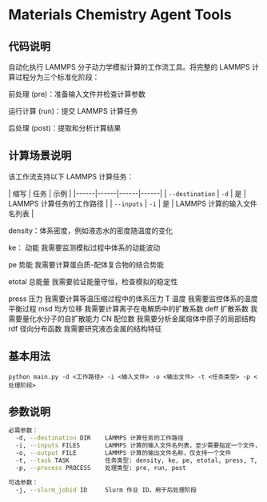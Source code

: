 # Materials Chemistry  Agent Tools
## 代码说明
自动化执行 LAMMPS 分子动力学模拟计算的工作流工具。将完整的 LAMMPS 计算过程分为三个标准化阶段：

前处理 (pre)：准备输入文件并检查计算参数

运行计算 (run)：提交 LAMMPS 计算任务

后处理 (post)：提取和分析计算结果

## 计算场景说明
该工作流支持以下 LAMMPS 计算任务：

| 缩写 | 任务 | 示例 |
|------|------|------|------|
| `--destination` | `-d` | 是 | LAMMPS 计算任务的工作路径 |
| `--inputs` | `-i` | 是 | LAMMPS 计算的输入文件名列表 |

density：体系密度，例如液态水的密度随温度的变化

ke：	动能	我需要监测模拟过程中体系的动能波动

pe	势能	我需要计算蛋白质-配体复合物的结合势能

etotal	总能量	我需要验证能量守恒，检查模拟的稳定性

press	压力	我需要计算等温压缩过程中的体系压力
T	温度	我需要监控体系的温度平衡过程
msd	均方位移	我需要计算离子在电解质中的扩散系数
deff	扩散系数	我需要量化水分子的自扩散能力
CN	配位数	我需要分析金属熔体中原子的局部结构
rdf	径向分布函数	我需要研究液态金属的结构特征

## 基本用法
```
python main.py -d <工作路径> -i <输入文件> -o <输出文件> -t <任务类型> -p <处理阶段>
```

## 参数说明
```bash
必需参数：
  -d, --destination DIR    LAMMPS 计算任务的工作路径
  -i, --inputs FILES       LAMMPS 计算的输入文件名列表，至少需要指定一个文件，并需提前放置于destination DIR
  -o, --output FILE        LAMMPS 计算的输出文件名称，仅支持一个文件
  -t, --task TASK          任务类型: density, ke, pe, etotal, press, T, msd, deff, CN, rdf
  -p, --process PROCESS    处理类型: pre, run, post

可选参数：
  -j, --slurm_jobid ID     Slurm 作业 ID，用于后处理阶段
```
